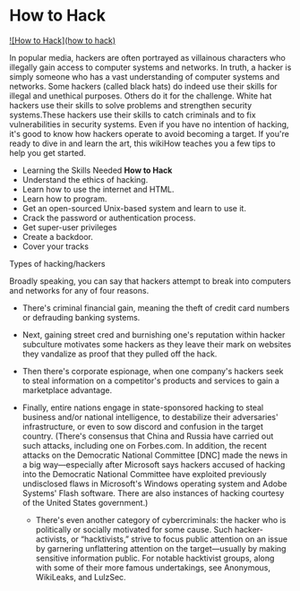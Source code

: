 # How to Hack

[![How to Hack](how to hack)](https://github.com/webwiree/how.to.hack)

In popular media, hackers are often portrayed as villainous characters who illegally gain access to computer systems and networks. In truth, a hacker is simply someone who has a vast understanding of computer systems and networks. Some hackers (called black hats) do indeed use their skills for illegal and unethical purposes. Others do it for the challenge. White hat hackers use their skills to solve problems and strengthen security systems.These hackers use their skills to catch criminals and to fix vulnerabilities in security systems. Even if you have no intention of hacking, it's good to know how hackers operate to avoid becoming a target. If you're ready to dive in and learn the art, this wikiHow teaches you a few tips to help you get started.

* Learning the Skills Needed **How to Hack**
* Understand the ethics of hacking.
* Learn how to use the internet and HTML.
* Learn how to program.
* Get an open-sourced Unix-based system and learn to use it.
* Crack the password or authentication process. 
* Get super-user privileges
* Create a backdoor.
* Cover your tracks

Types of hacking/hackers

Broadly speaking, you can say that hackers attempt to break into computers and networks for any of four reasons.

* There's criminal financial gain, meaning the theft of credit card numbers or defrauding banking systems.
* Next, gaining street cred and burnishing one's reputation within hacker subculture motivates some hackers as they leave their mark on websites they vandalize as proof that they pulled off the hack.
* Then there's corporate espionage, when one company's hackers seek to steal information on a competitor's products and services to gain a marketplace advantage.
* Finally, entire nations engage in state-sponsored hacking to steal business and/or national intelligence, to destabilize their adversaries' infrastructure, or even to sow discord and confusion in the target country. (There's consensus that China and Russia have carried out such attacks, including one on Forbes.com. In addition, the recent attacks on the Democratic National Committee [DNC] made the news in a big way—especially after Microsoft says hackers accused of hacking into the Democratic National Committee have exploited previously undisclosed flaws in Microsoft's Windows operating system and Adobe Systems' Flash software. There are also instances of hacking courtesy of the United States government.)

  * There's even another category of cybercriminals: the hacker who is politically or socially motivated for some cause. Such hacker-activists, or “hacktivists,” strive to focus public attention on an issue by garnering unflattering attention on the target—usually by making sensitive information public. For notable hacktivist groups, along with some of their more famous undertakings, see Anonymous, WikiLeaks, and LulzSec.
